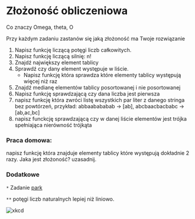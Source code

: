 # Złożoność obliczeniowa

Co znaczy Omega, theta, O



Przy każdym zadaniu zastanów się jaką złożoność ma Twoje rozwiązanie

1. Napisz funkcję liczącą potęgi liczb całkowitych.
2. Napisz funkcję liczącą silnię: n!
3. Znajdź największy element tablicy
4. Sprawdź czy dany element występuje w liście.
    -  Napisz funkcję która sprawdza które elementy tablicy występują więcej niż raz
5. Znajdź medianę elementów tablicy posortowanej i nie posortowanej
6. Napisz funkcję sprawdzającą czy dana liczba jest pierwsza
7. napisz funkcję która zwróci listę wszystkich par liter z danego stringa bez powtórzeń, przykład: abbaabababab → [ab], abcbaacbacbabc → [ab,ac,bc]
8. napisz funckcję sprawdzającą czy w danej liście elementów jest trójka spełniająca nierówność trójkąta

### Praca domowa:
napisz funkcję która znajduje elementy tablicy które występują dokładnie 2 razy. Jaka jest złożoność? uzasadnij.

### Dodatkowe

`*` Zadanie [park](https://szkopul.edu.pl/problemset/problem/vFeShEOnczXpanZEaYQpDnus/site/?key=statement)


`**` potęgi liczb naturalnych lepiej niż liniowo.

![xkcd](https://imgs.xkcd.com/comics/e_to_the_pi_minus_pi.png)



